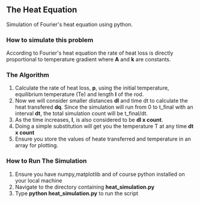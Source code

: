 ## The Heat Equation
Simulation of Fourier's heat equation using python.

### How to simulate this problem

According to Fourier's heat equation the rate of heat loss is directly proportional to temperature gradient where **A** and **k** are constants.

### The Algorithm
1. Calculate the rate of heat loss, **p**, using the initial temperature, equilibrium temperature (Te) and length **l** of the rod.
2. Now we will consider smaller distances **dl** and time dt to calculate the heat transfered **dq**.
Since the simulation will run from 0 to t_final with an interval **dt**, the total simulation count will be t_final/dt. 
3. As the time increases, **l**, is also considered to be **dl x count**.
4. Doing a simple substitution will get you the temperature T at any time **dt x count**
5. Ensure you store the values of heate transferred and temperature in an array for plotting.

### How to Run The Simulation
1. Ensure you have numpy,matplotlib and of course python installed on your local machine
2. Navigate to the directory containing **heat_simulation.py**
3. Type **python heat_simulation.py** to run the script


